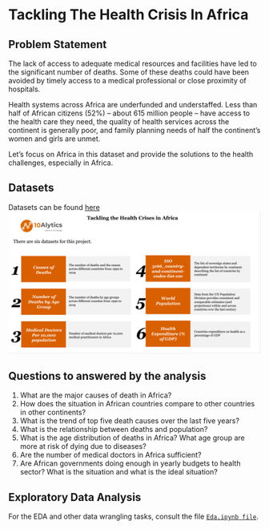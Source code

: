 # Tackling The Health Crisis In Africa


## Problem Statement

The lack of access to adequate medical resources and facilities have led to the significant number of deaths. 
Some of these deaths could have been avoided by timely access to a medical professional or close proximity of hospitals.

Health systems across Africa are underfunded and understaffed. Less than half of African citizens (52%) – about 615 million people 
– have access to the health care they need, the quality of health services across the continent is generally poor, and family 
planning needs of half the continent’s women and girls are unmet.

Let’s focus on Africa in this dataset and provide the solutions to the health challenges, especially in Africa. 


## Datasets
 Datasets can be found [here](https://github.com/Ashsky72/10Alytics-Data-Hackathon/tree/main/Datasets)
 <img src="https://github.com/Ashsky72/10Alytics-Data-Hackathon/blob/main/Assets/Dataset.png"/>

## Questions to answered by the analysis

1. What are the major causes of death in Africa?
2. How does the situation in African countries compare to other countries in other continents?
3. What is the trend of top five death causes over the last five years?
4. What is the relationship between deaths and population?
5. What is the age distribution of deaths in Africa? What age group are more at risk of dying due to diseases?
6. Are the number of medical doctors in Africa sufficient?
7. Are African governments doing enough in yearly budgets to health sector? What is the situation and what is the ideal situation?


## Exploratory Data Analysis

For the EDA and other data wrangling tasks, consult the file [`Eda.ipynb file`](https://github.com/Ashsky72/10Alytics-Data-Hackathon/blob/main/Eda.ipynb).
